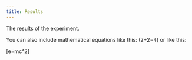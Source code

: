 ```yaml
---
title: Results
---
```

The results of the experiment.

You can also include mathematical equations like this: \(2+2=4\) or like this:

\[e=mc^2\]
